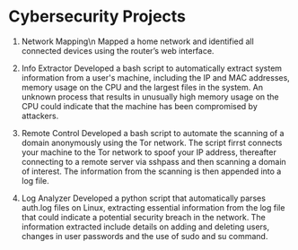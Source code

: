 # Cybersecurity Projects
1. Network Mapping\n
Mapped a home network and identified all connected devices using the router’s web interface.

2. Info Extractor
Developed a bash script to automatically extract system information from a user's machine, including the IP and MAC addresses, memory usage on the CPU and the largest files in the system. An unknown process that results in unusually high memory usage on the CPU could indicate that the machine has been compromised by attackers.

3. Remote Control
Developed a bash script to automate the scanning of a domain anonymously using the Tor network. The script firrst connects your machine to the Tor network to spoof your IP address, thereafter connecting to a remote server via sshpass and then scanning a domain of interest. The information from the scanning is then appended into a log file.

4. Log Analyzer
Developed a python script that automatically parses auth.log files on Linux, extracting essential information from the log file that could indicate a potential security breach in the network. The information extracted include details on adding and deleting users, changes in user passwords and the use of sudo and su command.
